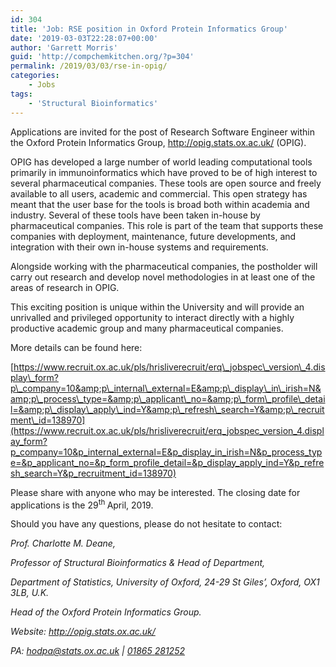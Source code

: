 ```yaml
---
id: 304
title: 'Job: RSE position in Oxford Protein Informatics Group'
date: '2019-03-03T22:28:07+00:00'
author: 'Garrett Morris'
guid: 'http://compchemkitchen.org/?p=304'
permalink: /2019/03/03/rse-in-opig/
categories:
    - Jobs
tags:
    - 'Structural Bioinformatics'
---
```


Applications are invited for the post of Research Software Engineer within the Oxford Protein Informatics Group, <http://opig.stats.ox.ac.uk/> (OPIG).

OPIG has developed a large number of world leading computational tools primarily in immunoinformatics which have proved to be of high interest to several pharmaceutical companies. These tools are open source and freely available to all users, academic and commercial. This open strategy has meant that the user base for the tools is broad both within academia and industry. Several of these tools have been taken in-house by pharmaceutical companies. This role is part of the team that supports these companies with deployment, maintenance, future developments, and integration with their own in-house systems and requirements.

Alongside working with the pharmaceutical companies, the postholder will carry out research and develop novel methodologies in at least one of the areas of research in OPIG.

This exciting position is unique within the University and will provide an unrivalled and privileged opportunity to interact directly with a highly productive academic group and many pharmaceutical companies.

More details can be found here:

[https://www.recruit.ox.ac.uk/pls/hrisliverecruit/erq\_jobspec\_version\_4.display\_form?p\_company=10&amp;p\_internal\_external=E&amp;p\_display\_in\_irish=N&amp;p\_process\_type=&amp;p\_applicant\_no=&amp;p\_form\_profile\_detail=&amp;p\_display\_apply\_ind=Y&amp;p\_refresh\_search=Y&amp;p\_recruitment\_id=138970](https://www.recruit.ox.ac.uk/pls/hrisliverecruit/erq_jobspec_version_4.display_form?p_company=10&p_internal_external=E&p_display_in_irish=N&p_process_type=&p_applicant_no=&p_form_profile_detail=&p_display_apply_ind=Y&p_refresh_search=Y&p_recruitment_id=138970)

Please share with anyone who may be interested. The closing date for applications is the 29<sup>th </sup>April, 2019.

Should you have any questions, please do not hesitate to contact:

*Prof. Charlotte M. Deane,*

*Professor of Structural Bioinformatics &amp; Head of Department,*

*Department of Statistics, University of Oxford, 24-29 St Giles’, Oxford, OX1 3LB, U.K.*

*Head of the Oxford Protein Informatics Group.*

*Website: <http://opig.stats.ox.ac.uk/>*

*PA: <hodpa@stats.ox.ac.uk> |* [*01865* *281252*](tel:01865%20281252)